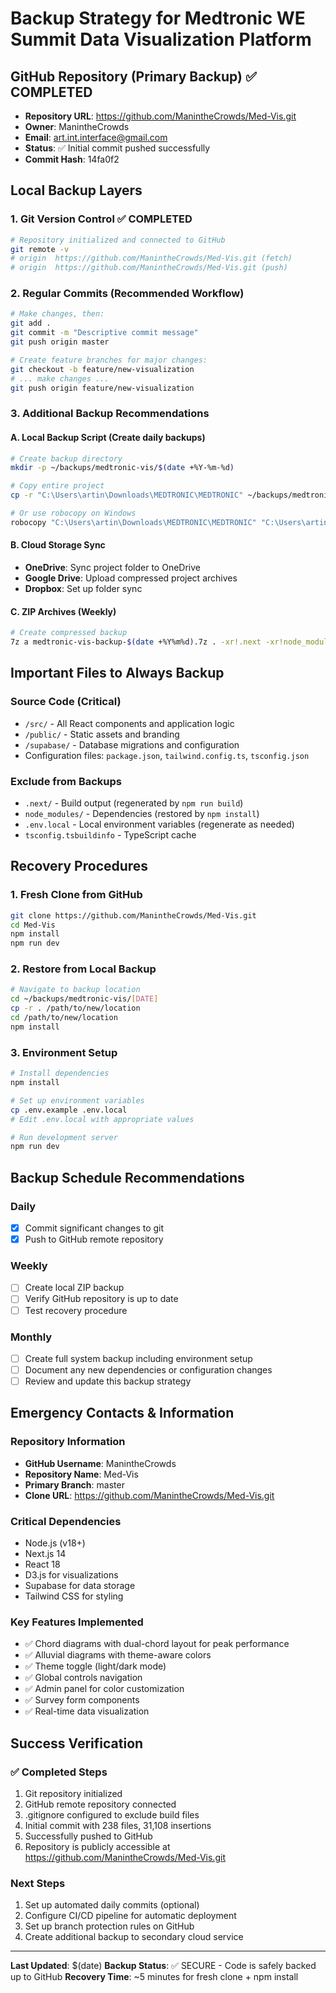 # Backup Strategy for Medtronic WE Summit Data Visualization Platform

## GitHub Repository (Primary Backup) ✅ COMPLETED
- **Repository URL**: https://github.com/ManintheCrowds/Med-Vis.git
- **Owner**: ManintheCrowds
- **Email**: art.int.interface@gmail.com
- **Status**: ✅ Initial commit pushed successfully
- **Commit Hash**: 14fa0f2

## Local Backup Layers

### 1. Git Version Control ✅ COMPLETED
```bash
# Repository initialized and connected to GitHub
git remote -v
# origin  https://github.com/ManintheCrowds/Med-Vis.git (fetch)
# origin  https://github.com/ManintheCrowds/Med-Vis.git (push)
```

### 2. Regular Commits (Recommended Workflow)
```bash
# Make changes, then:
git add .
git commit -m "Descriptive commit message"
git push origin master

# Create feature branches for major changes:
git checkout -b feature/new-visualization
# ... make changes ...
git push origin feature/new-visualization
```

### 3. Additional Backup Recommendations

#### A. Local Backup Script (Create daily backups)
```bash
# Create backup directory
mkdir -p ~/backups/medtronic-vis/$(date +%Y-%m-%d)

# Copy entire project
cp -r "C:\Users\artin\Downloads\MEDTRONIC\MEDTRONIC" ~/backups/medtronic-vis/$(date +%Y-%m-%d)/

# Or use robocopy on Windows
robocopy "C:\Users\artin\Downloads\MEDTRONIC\MEDTRONIC" "C:\Users\artin\backups\medtronic-vis\%date%" /E /XD .next node_modules
```

#### B. Cloud Storage Sync
- **OneDrive**: Sync project folder to OneDrive
- **Google Drive**: Upload compressed project archives
- **Dropbox**: Set up folder sync

#### C. ZIP Archives (Weekly)
```bash
# Create compressed backup
7z a medtronic-vis-backup-$(date +%Y%m%d).7z . -xr!.next -xr!node_modules
```

## Important Files to Always Backup

### Source Code (Critical)
- `/src/` - All React components and application logic
- `/public/` - Static assets and branding
- `/supabase/` - Database migrations and configuration
- Configuration files: `package.json`, `tailwind.config.ts`, `tsconfig.json`

### Exclude from Backups
- `.next/` - Build output (regenerated by `npm run build`)
- `node_modules/` - Dependencies (restored by `npm install`)
- `.env.local` - Local environment variables (regenerate as needed)
- `tsconfig.tsbuildinfo` - TypeScript cache

## Recovery Procedures

### 1. Fresh Clone from GitHub
```bash
git clone https://github.com/ManintheCrowds/Med-Vis.git
cd Med-Vis
npm install
npm run dev
```

### 2. Restore from Local Backup
```bash
# Navigate to backup location
cd ~/backups/medtronic-vis/[DATE]
cp -r . /path/to/new/location
cd /path/to/new/location
npm install
```

### 3. Environment Setup
```bash
# Install dependencies
npm install

# Set up environment variables
cp .env.example .env.local
# Edit .env.local with appropriate values

# Run development server
npm run dev
```

## Backup Schedule Recommendations

### Daily
- [x] Commit significant changes to git
- [x] Push to GitHub remote repository

### Weekly
- [ ] Create local ZIP backup
- [ ] Verify GitHub repository is up to date
- [ ] Test recovery procedure

### Monthly
- [ ] Create full system backup including environment setup
- [ ] Document any new dependencies or configuration changes
- [ ] Review and update this backup strategy

## Emergency Contacts & Information

### Repository Information
- **GitHub Username**: ManintheCrowds
- **Repository Name**: Med-Vis
- **Primary Branch**: master
- **Clone URL**: https://github.com/ManintheCrowds/Med-Vis.git

### Critical Dependencies
- Node.js (v18+)
- Next.js 14
- React 18
- D3.js for visualizations
- Supabase for data storage
- Tailwind CSS for styling

### Key Features Implemented
- ✅ Chord diagrams with dual-chord layout for peak performance
- ✅ Alluvial diagrams with theme-aware colors
- ✅ Theme toggle (light/dark mode)
- ✅ Global controls navigation
- ✅ Admin panel for color customization
- ✅ Survey form components
- ✅ Real-time data visualization

## Success Verification

### ✅ Completed Steps
1. Git repository initialized
2. GitHub remote repository connected
3. .gitignore configured to exclude build files
4. Initial commit with 238 files, 31,108 insertions
5. Successfully pushed to GitHub
6. Repository is publicly accessible at https://github.com/ManintheCrowds/Med-Vis.git

### Next Steps
1. Set up automated daily commits (optional)
2. Configure CI/CD pipeline for automatic deployment
3. Set up branch protection rules on GitHub
4. Create additional backup to secondary cloud service

---

**Last Updated**: $(date)
**Backup Status**: ✅ SECURE - Code is safely backed up to GitHub
**Recovery Time**: ~5 minutes for fresh clone + npm install 